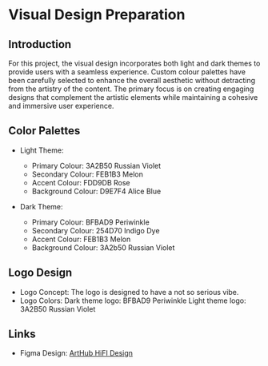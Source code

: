 # Visual Design Preparation

## Introduction

For this project, the visual design incorporates both light and dark themes to provide users with a seamless experience. Custom colour palettes have been carefully selected to enhance the overall aesthetic without detracting from the artistry of the content. The primary focus is on creating engaging designs that complement the artistic elements while maintaining a cohesive and immersive user experience.

## Color Palettes

- Light Theme:

  - Primary Colour: 3A2B50 Russian Violet
  - Secondary Colour: FEB1B3 Melon
  - Accent Colour: FDD9DB Rose
  - Background Colour: D9E7F4 Alice Blue

- Dark Theme:
  - Primary Colour: BFBAD9 Periwinkle
  - Secondary Colour: 254D70 Indigo Dye
  - Accent Colour: FEB1B3 Melon
  - Background Colour: 3A2b50 Russian Violet

## Logo Design

- Logo Concept: The logo is designed to have a not so serious vibe.
- Logo Colors: Dark theme logo: BFBAD9 Periwinkle
  Light theme logo: 3A2B50 Russian Violet

## Links

- Figma Design: [ArtHub HiFI Design](https://www.figma.com/file/khzNXnBHdNSOci3Ti5d7xm/ArtHub?type=design&node-id=0%3A1&mode=design&t=fyvtAM4PWO1U6PK5-1)
